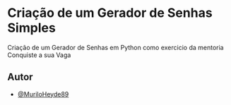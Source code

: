
# Criação de um Gerador de Senhas Simples 

Criação de um Gerador de Senhas em Python como exercicio da mentoria Conquiste a sua Vaga



## Autor

- [@MuriloHeyde89](https://github.com/MuriloHeyde89)

